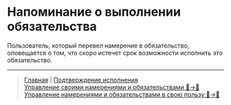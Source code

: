 # Напоминание о выполнении обязательства

Пользователь, который перевел намерение в обязательство, оповещается о том, что скоро истечет срок возможности исполнить это обязательство.

---
> [Главная](../index.md) | [Подтверждение исполнения](../actions/confirmation_of_transfer.md)  
> [Управление своими намерениями и обязательствами 👤->👥](../actions/show_int_obl.md)  
> [Управление намерениями и обязательствами в свою пользу 👥->👤](../actions/show_int_obl_for_me.md)
